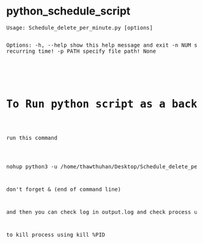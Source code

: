 # python_schedule_script

<p> 
<pre>
Usage: Schedule_delete_per_minute.py [options]

Options:
  -h, --help  show this help message and exit
  -n NUM      specify -n recurring time!
  -p PATH     specify file path!
None
</p>

<h1>To Run python script as a background Service </h1>

<p>run this command </p>

<p>nohup python3 -u /home/thawthuhan/Desktop/Schedule_delete_per_minute.py -n 2 -p [filePath] >> output.log &</p>
<p>don't forget & (end of command line) <p>
<p>and then you can check log in output.log and check process using ps aux | grep Schedule_delete_per_minute.py</p>
<p>to kill process using kill %PID</p>
